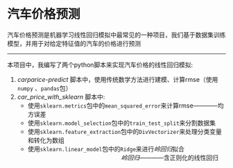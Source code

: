 # 汽车价格预测
汽车价格预测是机器学习线性回归模拟中最常见的一种项目，我们基于数据集训练模型，并用于对给定特征值的汽车的价格进行预测      

---    
本项目中，我编写了两个python脚本来实现汽车价格的线性回归模拟:    
1. *carparice-predict* 脚本中，使用传统数学方法进行建模、计算rmse（使用`numpy` 、`pandas`包）      
2. *car_price_with_sklearn* 脚本中:       
   * 使用`sklearn.metrics`包中的`mean_squared_error`来计算rmse————均方误差     
   * 使用`sklearn.model_selection`包中的`train_test_split`来分割数据集     
   * 使用`sklearn.feature_extraction`包中的`DivVectorizer`来处理分类变量和转化为数组      
   * 使用`sklearn.linear_model`包中的`Ridge`来进行*岭回归*拟合     
   &emsp; &emsp; &emsp; &emsp; &emsp; &emsp; &emsp; &emsp; &emsp; &emsp; &emsp; &emsp; *岭回归*————含正则化的线性回归










